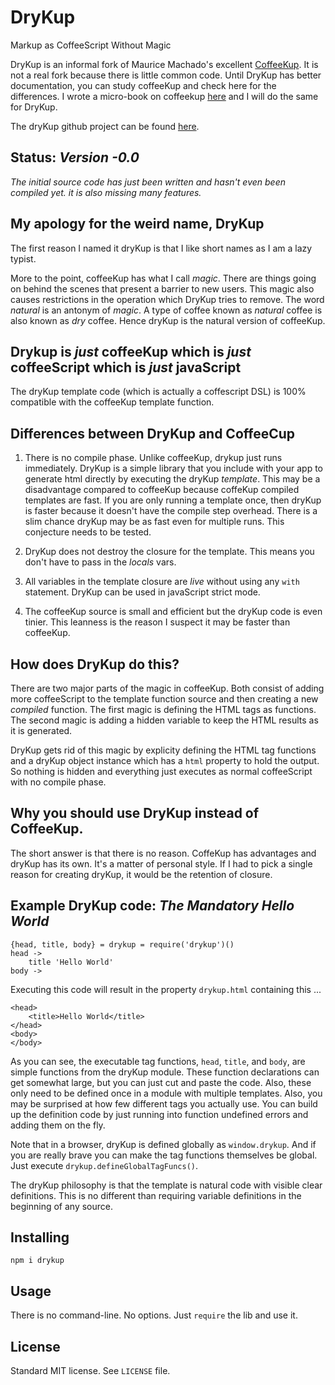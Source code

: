 # DryKup
Markup as CoffeeScript Without Magic

DryKup is an informal fork of Maurice Machado's excellent [CoffeeKup](https://github.com/mauricemach/coffeekup).  It is not a real fork because there is little common code. Until DryKup has better documentation, you can study coffeeKup and check here for the differences.  I wrote a micro-book on coffeekup [here](https://github.com/mark-hahn/coffeekup-intro) and I will do the same for DryKup.

The dryKup github project can be found [here](https://github.com/mark-hahn/drykup).

## Status: *Version -0.0*

_The initial source code has just been written and hasn't even been compiled yet. it is also missing many features._

## My apology for the weird name, DryKup

The first reason I named it dryKup is that I like short names as I am a lazy typist.  

More to the point, coffeeKup has what I call *magic*. There are things going on behind the scenes that present a barrier to new users.  This magic also causes restrictions in the operation which DryKup tries to remove.  The word *natural* is an antonym of *magic*.  A type of coffee known as *natural* coffee is also known as *dry* coffee. Hence dryKup is the natural version of coffeeKup.

## Drykup is *just* coffeeKup which is *just* coffeeScript which is *just* javaScript

The dryKup template code (which is actually a coffescript DSL) is 100% compatible with the coffeeKup template function.

## Differences between DryKup and CoffeeCup

1) There is no compile phase.  Unlike coffeeKup, drykup just runs immediately.  DryKup is a simple library that you include with your app to generate html directly by executing the dryKup *template*.  This may be a disadvantage compared to coffeeKup because coffeKup compiled templates are fast.  If you are only running a template once, then dryKup is faster because it doesn't have the compile step overhead.  There is a slim chance dryKup may be as fast even for multiple runs.  This conjecture needs to be tested.

2) DryKup does not destroy the closure for the template.  This means you don't have to pass in the *locals* vars.

3) All variables in the template closure are *live* without using any `with` statement. DryKup can be used in javaScript strict mode.

4) The coffeeKup source is small and efficient but the dryKup code is even tinier.  This leanness 
is the reason I suspect it may be faster than coffeeKup.


## How does DryKup do this?

There are two major parts of the magic in coffeeKup.  Both consist of adding more coffeeScript to the template function source and then creating a new *compiled* function. The first magic is defining the HTML tags as functions.  The second magic is adding a hidden variable to keep the HTML results as it is generated.

DryKup gets rid of this magic by explicity defining the HTML tag functions and a dryKup object instance which has a `html` property to hold the output.  So nothing is hidden and everything just executes as normal coffeeScript with no compile phase.

## Why you should use DryKup instead of CoffeeKup.

The short answer is that there is no reason.  CoffeKup has advantages and dryKup has its own. It's a matter of personal style.  If I had to pick a single reason for creating dryKup, it would be the retention of closure.

## Example DryKup code: *The Mandatory Hello World*

	{head, title, body} = drykup = require('drykup')()
	head ->                     
		title 'Hello World'
	body ->

Executing this code will result in the property `drykup.html` containing this ...

	<head>
		<title>Hello World</title>
	</head>
	<body>
	</body>

As you can see, the executable tag functions, `head`, `title`, and `body`, are simple functions from the dryKup module. These function declarations can get somewhat large, but you can just cut and paste the code.  Also, these only need to be defined once in a module with multiple templates.  Also, you may be surprised at how few different tags you actually use.  You can build up the definition code by just running into function undefined errors and adding them on the fly.

Note that in a browser, dryKup is defined globally as `window.drykup`. And if you are really 
brave you can make the tag functions themselves be global.  Just execute `drykup.defineGlobalTagFuncs()`.

The dryKup philosophy is that the template is natural code with visible clear definitions.  This is no different than requiring variable definitions in the beginning of any source.

## Installing

	npm i drykup

## Usage

There is no command-line.  No options.  Just `require` the lib and use it.

## License

Standard MIT license.  See `LICENSE` file.

